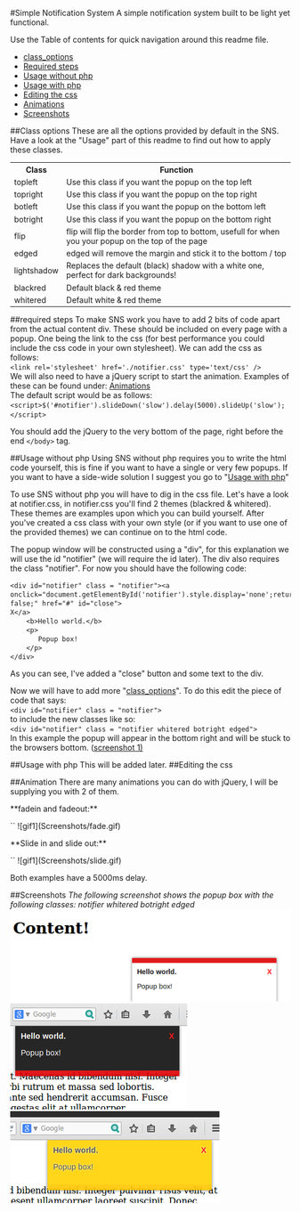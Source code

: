 #Simple Notification System
A simple notification system built to be light yet functional.

Use the Table of contents for quick navigation around this readme file.

<ul>
	<li><a href = "#class_options">class_options</a></li>
    <li><a href = "#required">Required steps</a></li>
    <li><a href = "#nophp">Usage without php</a></li>
    <li><a href = "#usagephp">Usage with php</a></li>
    <li><a href = "#css">Editing the css</a></li>
    <li><a href = "#animation">Animations</a></li>
    <li><a href = "#screenshots">Screenshots</a></li>
</ul>

<a name = "class_options"></a>
##Class options
These are all the options provided by default in the SNS. Have a look at the "Usage" part of this readme to find out how to apply these classes.

<table>
	<tr>
		<th>Class</th>
        <th>Function</th>
    </tr>
    <tr>
    	<td>topleft</td>
        <td>Use this class if you want the popup on the top left</td>
    </tr>
    <tr>
    	<td>topright</td>
        <td>Use this class if you want the popup on the top right</td>
    </tr>
    <tr>
    	<td>botleft</td>
        <td>Use this class if you want the popup on the bottom left</td>
    </tr>
    <tr>
    	<td>botright</td>
        <td>Use this class if you want the popup on the bottom right</td>
    </tr>
    <tr>
    	<td>flip</td>
        <td>flip will flip the border from top to bottom, usefull for when you your popup on the top of the page</td>
    </tr>
    <tr>
    	<td>edged</td>
        <td>edged will remove the margin and stick it to the bottom / top </td>
    </tr>
     <tr>
    	<td>lightshadow</td>
        <td>Replaces the default (black) shadow with a white one, perfect for dark backgrounds! </td>
    </tr>
      <tr>
    	<td>blackred</td>
        <td>Default black &amp; red theme </td>
    </tr>
      <tr>
    	<td>whitered</td>
        <td>Default white &amp; red theme </td>
    </tr>
</table>

<a name = "required"></a>
##required steps
To make SNS work you have to add 2 bits of code apart from the actual content div. These should be included on every page with a popup.
One being the link to the css (for best performance you could include the css code in your own stylesheet).
We can add the css as follows:<br />
`<link rel='stylesheet' href='./notifier.css' type='text/css' />`<br />
We will also need to have a jQuery script to start the animation. Examples of these can be found under: <a href = "#animation">Animations</a><br />
The default script would be as follows:<br />
`<script>$('#notifier').slideDown('slow').delay(5000).slideUp('slow');</script>`<br />

You should add the jQuery to the very bottom of the page, right before the end `</body>` tag.

<a name = "nophp"></a>
##Usage without php
Using SNS without php requires you to write the html code yourself, this is fine if you want to have a single or very few popups. If you want to have a side-wide solution I suggest you go to "<a href = "#usagephp">Usage with php</a>"

To use SNS without php you will have to dig in the css file.
Let's have a look at notifier.css, in notifier.css you'll find 2 themes (blackred & whitered). These themes are examples upon which you can build yourself.
After you've created a css class with your own style (or if you want to use one of the provided themes) we can continue on to the html code.

The popup window will be constructed using a "div", for this explanation we will use the id "notifier" (we will require the id later). The div also requires the class "notifier". For now you should have the following code:
```
<div id="notifier" class = "notifier"><a onclick="document.getElementById('notifier').style.display='none';return false;" href="#" id="close">
X</a>
    <b>Hello world.</b>
    <p>
       Popup box!
    </p>
</div>
```
As you can see, I've added a "close" button and some text to the div.

Now we will have to add more "<a href = "#class_options">class_options</a>".
To do this edit the piece of code that says:
<br />
`<div id="notifier" class = "notifier">`<br />
to include the new classes like so:
<br />`<div id="notifier" class = "notifier whitered botright edged">`<br />
In this example the popup will appear in the bottom right and will be stuck to the browsers bottom. (<a href = "#s1">screenshot 1)</a>




<a name = "usagephp"></a>
##Usage with php
This will be added later.
<a name = "css"></a>
##Editing the css

<a name = "animation"></a>
##Animation
There are many animations you can do with jQuery, I will be supplying you with 2 of them.
<p>**fadein and fadeout:**</p>
`<script>$('#notifier').fadeIn('slow').delay(5000).fadeOut('slow');</script>`
![gif1](Screenshots/fade.gif)
<p>**Slide in and slide out:**</p>
`<script>$('#notifier').slideDown('slow').delay(5000).slideUp('slow');</script>`
![gif1](Screenshots/slide.gif)
<p>Both examples have a 5000ms delay.</p>

<a name = "Screenshots"></a>
##Screenshots
<a name = "s1"></a>
*The following screenshot shows the popup box with the following classes: notifier whitered botright edged*<br />
![screenshot1](Screenshots/s1.png)
![screenshot2](Screenshots/s2.png)
![screenshot3](Screenshots/s3.png)

